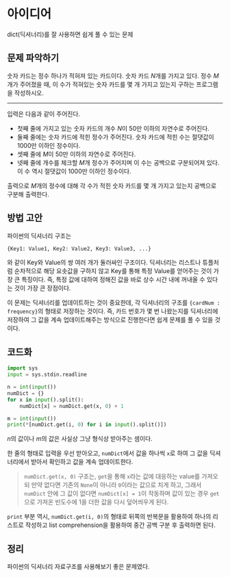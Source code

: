 # 아이디어
dict(딕셔너리)를 잘 사용하면 쉽게 풀 수 있는 문제

## 문제 파악하기
숫자 카드는 정수 하나가 적혀져 있는 카드이다. 숫자 카드 $N$개를 가지고 있다. 정수 $M$개가 주어졌을 때, 이 수가 적혀있는 숫자 카드를 몇 개 가지고 있는지 구하는 프로그램을 작성하시오.

---

입력은 다음과 같이 주어진다.
- 첫째 줄에 가지고 있는 숫자 카드의 개수 $N$이 50만 이하의 자연수로 주어진다.
- 둘째 줄에는 숫자 카드에 적힌 정수가 주어진다. 숫자 카드에 적힌 수는 절댓값이 1000만 이하인 정수이다.
- 셋째 줄에 $M$이 50만 이하의 자연수로 주어진다.
- 넷째 줄에 개수를 체크할 $M$개 정수가 주어지며 이 수는 공백으로 구분되어져 있다. 이 수 역시 절댓값이 1000만 이하인 정수이다.

출력으로 $M$개의 정수에 대해 각 수가 적힌 숫자 카드를 몇 개 가지고 있는지 공백으로 구분해 출력한다.

## 방법 고안
파이썬의 딕셔너리 구조는
```python
{Key1: Value1, Key2: Value2, Key3: Value3, ...}
```
와 같이 Key와 Value의 쌍 여러 개가 둘러싸인 구조이다. 딕셔너리는 리스트나 튜플처럼 순차적으로 해당 요솟값을 구하지 않고 Key를 통해 특정 Value를 얻어주는 것이 가장 큰 특징이다. 즉, 특정 값에 대하여 정해진 값을 바로 상수 시간 내에 꺼내올 수 있다는 것이 가장 큰 장점이다.

이 문제는 딕셔너리를 업데이트하는 것이 중요한데, 각 딕셔너리의 구조를 `{cardNum : frequency}`의 형태로 저장하는 것이다. 즉, 카드 번호가 몇 번 나왔는지를 딕셔너리에 저장하여 그 값을 계속 업데이트해주는 방식으로 진행한다면 쉽게 문제를 풀 수 있을 것이다.


## 코드화
```python
import sys
input = sys.stdin.readline

n = int(input())
numDict = {}
for x in input().split():
    numDict[x] = numDict.get(x, 0) + 1

m = int(input())
print(*[numDict.get(i, 0) for i in input().split()])
```

$n$의 값이나 $m$의 값은 사실상 그냥 형식상 받아주는 셈이다.

한 줄의 형태로 입력을 우선 받아오고, `numDict`에서 값을 하나씩 `x`로 하여 그 값을 딕셔너리에서 받아서 확인하고 값을 계속 업데이트한다.

> `numDict.get(x, 0)` 구조는, `get`을 통해 `x`라는 값에 대응하는  value를 가져오되 만약 없다면 기존의 `None`이 아니라 `0`이라는 값으로 치게 하고, 그래서 `numDict` 안에 그 값이 없다면 `numDict[x] = 1`이 작동하며 값이 있는 경우 `get`으로 가져온 빈도수에 1을 더한 값을 다시 덮어씌우게 된다.

`print` 부분 역시, `numDict.get(i, 0)`의 형태로 뒤쪽의 반복문을 활용하여 하나의 리스트로 작성하고 list comprehension을 활용하여 중간 공백 구분 후 출력하면 된다.

## 정리
파이썬의 딕셔너리 자료구조를 사용해보기 좋은 문제였다.
